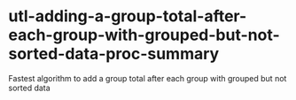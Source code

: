 # utl-adding-a-group-total-after-each-group-with-grouped-but-not-sorted-data-proc-summary
Fastest algorithm to add a group total after each group with grouped but not sorted data
